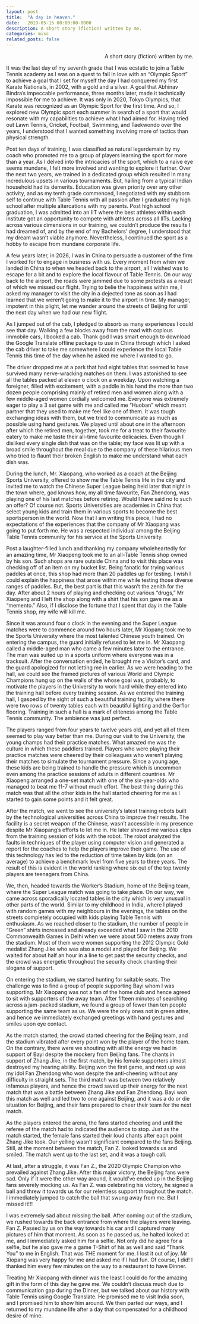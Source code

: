 ```yaml
---
layout: post
title:  "A day in heaven."
date:   2019-05-15 00:00:00-0000
description: A short story (fiction) written by me.
categories: misc
related_posts: false
---
```

<p align="right">A short story (fiction) written by me.</p>

It was the last day of my seventh grade that I was ecstatic to join a Table Tennis academy as I was on a quest to fall in love with an “Olympic Sport” to achieve a goal that I set for myself the day I had conquered my first Karate Nationals, in 2002, with a gold and a silver. A goal that Abhinav Bindra’s impeccable performance, three months later, made it technically impossible for me to achieve. It was only in 2020, Tokyo Olympics, that Karate was recognized as an Olympic Sport for the first time. And so, I explored new Olympic sport each summer in search of a sport that would resonate with my capabilities to achieve what I had aimed for. Having tried out Lawn Tennis, Cricket, Football, Swimming, and Taekwondo over the years, I understood that I wanted something involving more of tactics than physical strength.

Post ten days of training, I was classified as natural legerdemain by my coach who promoted me to a group of players learning the sport for more than a year. As I delved into the intricacies of the sport, which to a naive eye seems mundane, I felt more involved and wanting to explore it further. Over the next two years, we trained in a dedicated group which resulted in many incredulous upsets in various tournaments. But, hailing from a typical Indian household had its demerits. Education was given priority over any other activity, and as my tenth grade commenced, I negotiated with my stubborn self to continue with Table Tennis with all passion after I graduated my high school after multiple altercations with my parents. Post high school graduation, I was admitted into an IIT where the best athletes within each institute got an opportunity to compete with athletes across all IITs. Lacking across various dimensions in
our training, we couldn’t produce the results I had dreamed of, and by the end of my Bachelors’ degree, I understood that my dream wasn’t viable anymore. Nevertheless, I continued the sport as a hobby to escape from mundane corporate life.

A few years later, in 2026, I was in China to persuade a customer of the firm I worked for to engage in business with us. Every moment from when we landed in China to when we headed back to the airport, all I wished was to escape for a bit and to explore the local flavour of Table Tennis. On our way back to the airport, the roads were jammed due to some protests as a result of which we missed our flight. Trying to belie the happiness within me, I asked my manager to visit the city in a dejected tone as soon as I had learned that we weren’t going to make it to the airport in time. My manager, impotent in this plight, let me wander around the streets of Beijing for until the next day when we had our new flight.

As I jumped out of the cab, I pledged to absorb as many experiences I could see that day. Walking a few blocks away from the road with copious immobile cars, I booked a cab. Thank god I was smart enough to download the Google Translate offline package to use in China through which I asked the cab driver to take me somewhere I could experience the local Table Tennis this time of the day when he asked me where I wanted to go.

The driver dropped me at a park that had eight tables that seemed to have survived many nerve-wracking matches on them. I was astonished to see all the tables packed at eleven o clock on a weekday. Upon watching a foreigner, filled with excitement, with a paddle in his hand the more than two dozen people comprising mainly of retired men and women along with a few middle-aged women cordially welcomed me. Everyone was extremely eager to play a 3 set game with me and called me “Huoban” which meant partner that they used to make me feel like one of them. It was tough exchanging ideas with them, but we tried to communicate as much as possible using hand gestures. We played until about one in the afternoon after which the retired men, together, took me for a treat to their favourite eatery to make me taste their all-time favourite delicacies. Even though I disliked every single dish that was on the table; my face was lit up with a broad smile throughout the meal due to the company of these hilarious men who tried to flaunt their broken English to make me understand what each dish was.

During the lunch, Mr. Xiaopang, who worked as a coach at the Beijing Sports University, offered to show me the Table Tennis life in the city and invited me to watch the Chinese Super League being held later that night in the town where, god knows how, my all time favourite, Fan Zhendong, was playing one of his last matches before retiring. Would I have said no to such an offer? Of course not. Sports Universities are academies in China that select young kids and train them in various sports to become the best sportsperson in the world. Now that I am writing this piece, I had no expectations of the experiences that the company of Mr Xiaopang was going to put forth me. He was a respected individual among the Beijing Table Tennis community for his service at the Sports University.

Post a laughter-filled lunch and thanking my company wholeheartedly for an amazing time, Mr Xiaopeng took me to an all-Table Tennis shop owned by his son. Such shops are rare outside China and to visit this place was checking off of an item on my bucket list. Being fanatic for trying various paddles at once, this shop had more than 20 paddles up for testing. I wish I could explain the happiness that arose within me while testing those diverse ranges of paddles. But, the best part is that this wasn’t the zenith for the day. After about 2 hours of playing and checking out various “drugs,” Mr Xiaopeng and I left the shop along with a shirt that his son gave me as a “memento.” Also, if I disclose the fortune that I spent that day in the Table Tennis shop, my wife will kill me.

Since it was around four o clock in the evening and the Super League matches were to commence around two hours later, Mr Xiopang took me to the Sports University where the most talented Chinese youth trained. On entering the campus, the guard initially refused to let me in. Mr Xiaopang called a middle-aged man who came a few minutes later to the entrance. The man was suited up in a sports uniform where everyone was in a tracksuit. After the conversation ended, he brought me a Visitor’s card, and the guard apologized for not letting me in earlier. As we were heading to the hall, we could see the framed pictures of various World and Olympic Champions hung up on the walls of the whose goal was, probably, to motivate the players in the University to work hard while they entered into the training hall before every training session. As we entered the training hall, I gasped by the sight of such a beautiful training facility where there were two rows of twenty tables each with beautiful lighting and the Gerflor flooring. Training in such a hall is a mark of eliteness among the Table Tennis community. The ambience was just perfect.

The players ranged from four years to twelve years old, and yet all of them seemed to play way better than me. During our visit to the University, the young champs had their practice matches. What amazed me was the culture in which these paddlers trained. Players who were playing their practice matches were cheered by their colleagues who weren’t playing their matches to simulate the tournament pressure. Since a young age, these kids are being trained to handle the pressure which is uncommon even among the practice sessions of adults in different countries. Mr Xiaopeng arranged a one-set match with one of the six-year-olds who managed to beat me 11-7 without much effort. The best thing during this match was that all the other kids in the hall started cheering for me as I started to gain some points and it felt great.

After the match, we went to see the university’s latest training robots built by the technological universities across China to improve their results. The facility is a secret weapon of the Chinese, wasn’t accessible in my presence despite Mr Xiaopang’s efforts to let me in. He later showed me various clips from the training session of kids with the robot. The robot analyzed the faults in techniques of the player using computer vision and generated a report for the coaches to help the players improve their game. The use of this technology has led to the reduction of time taken by kids (on an average) to achieve a benchmark level from five years to three years. The result of this is evident in the world ranking where six out of the top twenty players are teenagers from China.

We, then, headed towards the Worker’s Stadium, home of the Beijing team, where the Super League match was going to take place. On our way, we came across sporadically located tables in the city which is very unusual in other parts of the world. Similar to my childhood in India, where I played with random games with my neighbours in the evenings, the tables on the streets completely occupied with kids playing Table Tennis with enthusiasm. As we reached closer to the stadium, the number of people in “Green” shirts increased and already exceeded what I saw in the 2010 Commonwealth Games in Delhi when we were about 500 meters away from the stadium. Most of them were women supporting the 2012 Olympic Gold medalist Zhang Jike who was also a model and played for Beijing. We waited for about half an hour in a line to get past the security checks, and the crowd was energetic throughout the security check chanting their slogans of support.

On entering the stadium, we started hunting for suitable seats. The challenge was to find a group of people supporting Bayi whom I was supporting. Mr Xiaopang was not a fan of the home club and hence agreed to sit with supporters of the away team. After fifteen minutes of searching across a jam-packed stadium, we found a group of fewer than ten people supporting the same team as us. We were the only ones not in green attire, and hence we immediately exchanged greetings with hand gestures and smiles upon eye contact.

As the match started, the crowd started cheering for the Beijing team, and the stadium vibrated after every point won by the player of the home team. On the contrary, there were we shouting with all the energy we had in support of Bayi despite the mockery from Beijing fans. The chants in support of Zhang Jike, in the first match, by his female supporters almost destroyed my hearing ability. Beijing won the first game, and next up was my idol Fan Zhendong who won despite the anti-cheering without any difficulty in straight sets. The third match was between two relatively infamous players, and hence the crowd saved up their energy for the next match that was a battle between Zhang Jike and Fan Zhendong. Bayi won this match as well and led two to one against Beijing, and it was a do or die situation for Beijing, and their fans prepared to cheer their team for the next match.

As the players entered the arena, the fans started cheering and until the referee of the match had to indicated the audience to stop. Just as the match started, the female fans started their loud chants after each point Zhang Jike took. Our yelling wasn’t significant compared to the fans Beijing. Still, at the moment between the match, Fan Z. looked towards us and smiled. The match went up to the last set, and it was a tough call.

At last, after a struggle, it was Fan Z., the 2020 Olympic Champion who prevailed against Zhang Jike. After this major victory, the Beijing fans were sad. Only if it were the other way around, it would’ve ended up in the Beijing fans severely mocking us. As Fan Z. was celebrating his victory, he signed a ball and threw it towards us for our relentless support throughout the match. I immediately jumped to catch the ball that swung away from me. But I missed it!!!

I was extremely sad about missing the ball. After coming out of the stadium, we rushed towards the back entrance from where the players were leaving. Fan Z. Passed by us on the way towards his car and I captured many pictures of him that moment. As soon as he passed us, he halted looked at me, and I immediately asked him for a selfie. Not only did he agree for a selfie, but he also gave me a game T-Shirt of his as well and said “Thank You” to me in English. That was THE moment for me. I lost it out of joy. Mr Xiopang was very happy for me and asked me if I had fun. Of course, I did! I thanked him every few minutes on the way to a restaurant to have Dinner.

Treating Mr Xiaopang with dinner was the least I could do for the amazing gift in the form of this day he gave me. We couldn’t discuss much due to communication gap during the Dinner, but we talked about our history with Table Tennis using Google Translate. He promised me to visit India soon, and I promised him to show him around. We then parted our ways, and I returned to my mundane life after a day that compensated for a childhood desire of mine.